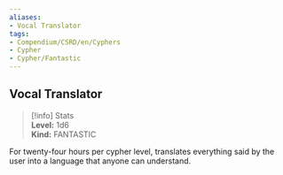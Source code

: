 ```yaml
---
aliases:
- Vocal Translator
tags:
- Compendium/CSRD/en/Cyphers
- Cypher
- Cypher/Fantastic
---
```


  
## Vocal Translator  
>[!info] Stats  
> **Level:** 1d6  
> **Kind:** FANTASTIC
  
For twenty-four hours per cypher level, translates everything said by the user into a language that anyone can understand.